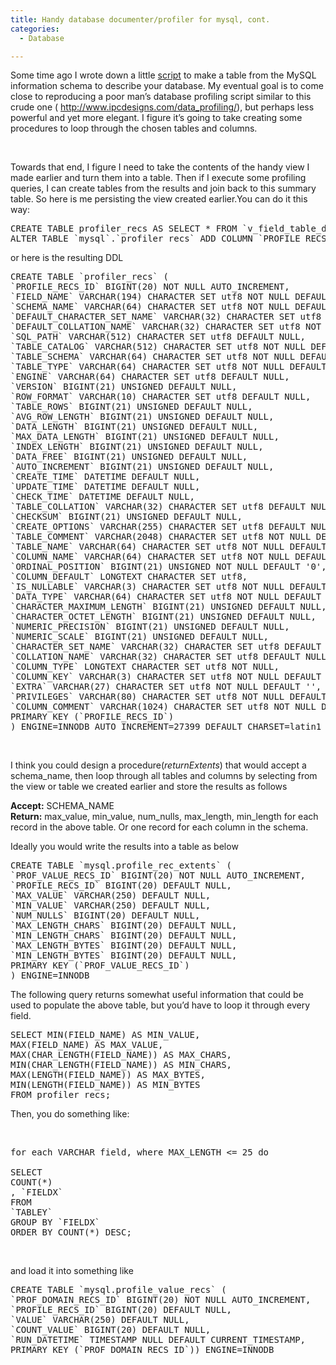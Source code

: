 ```yaml
---
title: Handy database documenter/profiler for mysql, cont.
categories:
  - Database

---
```

Some time ago I wrote down a little <a title="Handy database documenter for MySQL" href="http://northredoubt.com/n/2011/04/21/handy-database-documenter-for-mysql/" target="_blank">script</a> to make a table from the MySQL information schema to describe your database. My eventual goal is to come close to reproducing a poor man&#8217;s database profiling script similar to this crude one ( <a title="Oracle, SQL Server" href="http://www.ipcdesigns.com/data_profiling/" target="_blank">http://www.ipcdesigns.com/data_profiling/</a>), but perhaps less powerful and yet more elegant. I figure it&#8217;s going to take creating some procedures to loop through the chosen tables and columns.

&nbsp;

Towards that end, I figure I need to take the contents of the handy view I made earlier and turn them into a table. Then if I execute some profiling queries, I can create tables from the results and join back to this summary table. So here is me persisting the view created earlier.You can do it this way:

<pre>CREATE TABLE profiler_recs AS SELECT * FROM `v_field_table_data`;
ALTER TABLE `mysql`.`profiler_recs` ADD COLUMN `PROFILE_RECS_ID` BIGINT(20) NOT NULL AUTO_INCREMENT FIRST, ADD PRIMARY KEY(`PROFILE_RECS_ID`);</pre>

or here is the resulting DDL

<pre>CREATE TABLE `profiler_recs` (
`PROFILE_RECS_ID` BIGINT(20) NOT NULL AUTO_INCREMENT,
`FIELD_NAME` VARCHAR(194) CHARACTER SET utf8 NOT NULL DEFAULT '',
`SCHEMA_NAME` VARCHAR(64) CHARACTER SET utf8 NOT NULL DEFAULT '',
`DEFAULT_CHARACTER_SET_NAME` VARCHAR(32) CHARACTER SET utf8 NOT NULL DEFAULT '',
`DEFAULT_COLLATION_NAME` VARCHAR(32) CHARACTER SET utf8 NOT NULL DEFAULT '',
`SQL_PATH` VARCHAR(512) CHARACTER SET utf8 DEFAULT NULL,
`TABLE_CATALOG` VARCHAR(512) CHARACTER SET utf8 NOT NULL DEFAULT '',
`TABLE_SCHEMA` VARCHAR(64) CHARACTER SET utf8 NOT NULL DEFAULT '',
`TABLE_TYPE` VARCHAR(64) CHARACTER SET utf8 NOT NULL DEFAULT '',
`ENGINE` VARCHAR(64) CHARACTER SET utf8 DEFAULT NULL,
`VERSION` BIGINT(21) UNSIGNED DEFAULT NULL,
`ROW_FORMAT` VARCHAR(10) CHARACTER SET utf8 DEFAULT NULL,
`TABLE_ROWS` BIGINT(21) UNSIGNED DEFAULT NULL,
`AVG_ROW_LENGTH` BIGINT(21) UNSIGNED DEFAULT NULL,
`DATA_LENGTH` BIGINT(21) UNSIGNED DEFAULT NULL,
`MAX_DATA_LENGTH` BIGINT(21) UNSIGNED DEFAULT NULL,
`INDEX_LENGTH` BIGINT(21) UNSIGNED DEFAULT NULL,
`DATA_FREE` BIGINT(21) UNSIGNED DEFAULT NULL,
`AUTO_INCREMENT` BIGINT(21) UNSIGNED DEFAULT NULL,
`CREATE_TIME` DATETIME DEFAULT NULL,
`UPDATE_TIME` DATETIME DEFAULT NULL,
`CHECK_TIME` DATETIME DEFAULT NULL,
`TABLE_COLLATION` VARCHAR(32) CHARACTER SET utf8 DEFAULT NULL,
`CHECKSUM` BIGINT(21) UNSIGNED DEFAULT NULL,
`CREATE_OPTIONS` VARCHAR(255) CHARACTER SET utf8 DEFAULT NULL,
`TABLE_COMMENT` VARCHAR(2048) CHARACTER SET utf8 NOT NULL DEFAULT '',
`TABLE_NAME` VARCHAR(64) CHARACTER SET utf8 NOT NULL DEFAULT '',
`COLUMN_NAME` VARCHAR(64) CHARACTER SET utf8 NOT NULL DEFAULT '',
`ORDINAL_POSITION` BIGINT(21) UNSIGNED NOT NULL DEFAULT '0',
`COLUMN_DEFAULT` LONGTEXT CHARACTER SET utf8,
`IS_NULLABLE` VARCHAR(3) CHARACTER SET utf8 NOT NULL DEFAULT '',
`DATA_TYPE` VARCHAR(64) CHARACTER SET utf8 NOT NULL DEFAULT '',
`CHARACTER_MAXIMUM_LENGTH` BIGINT(21) UNSIGNED DEFAULT NULL,
`CHARACTER_OCTET_LENGTH` BIGINT(21) UNSIGNED DEFAULT NULL,
`NUMERIC_PRECISION` BIGINT(21) UNSIGNED DEFAULT NULL,
`NUMERIC_SCALE` BIGINT(21) UNSIGNED DEFAULT NULL,
`CHARACTER_SET_NAME` VARCHAR(32) CHARACTER SET utf8 DEFAULT NULL,
`COLLATION_NAME` VARCHAR(32) CHARACTER SET utf8 DEFAULT NULL,
`COLUMN_TYPE` LONGTEXT CHARACTER SET utf8 NOT NULL,
`COLUMN_KEY` VARCHAR(3) CHARACTER SET utf8 NOT NULL DEFAULT '',
`EXTRA` VARCHAR(27) CHARACTER SET utf8 NOT NULL DEFAULT '',
`PRIVILEGES` VARCHAR(80) CHARACTER SET utf8 NOT NULL DEFAULT '',
`COLUMN_COMMENT` VARCHAR(1024) CHARACTER SET utf8 NOT NULL DEFAULT '',
PRIMARY KEY (`PROFILE_RECS_ID`)
) ENGINE=INNODB AUTO_INCREMENT=27399 DEFAULT CHARSET=latin1</pre>

&nbsp;

I think you could design a procedure(_returnExtents_) that would accept a schema_name, then loop through all tables and columns by selecting from the view or table we created earlier and store the results as follows

**Accept:** SCHEMA_NAME  
**Return:** max\_value, min\_value, num\_nulls, max\_length, min_length for each record in the above table. Or one record for each column in the schema.

Ideally you would write the results into a table as below

<pre>CREATE TABLE `mysql.profile_rec_extents` (
`PROF_VALUE_RECS_ID` BIGINT(20) NOT NULL AUTO_INCREMENT,
`PROFILE_RECS_ID` BIGINT(20) DEFAULT NULL,
`MAX_VALUE` VARCHAR(250) DEFAULT NULL,
`MIN_VALUE` VARCHAR(250) DEFAULT NULL,
`NUM_NULLS` BIGINT(20) DEFAULT NULL,
`MAX_LENGTH_CHARS` BIGINT(20) DEFAULT NULL,
`MIN_LENGTH_CHARS` BIGINT(20) DEFAULT NULL,
`MAX_LENGTH_BYTES` BIGINT(20) DEFAULT NULL,
`MIN_LENGTH_BYTES` BIGINT(20) DEFAULT NULL,
PRIMARY KEY (`PROF_VALUE_RECS_ID`)
) ENGINE=INNODB</pre>

The following query returns somewhat useful information that could be used to populate the above table, but you&#8217;d have to loop it through every field.

<pre>SELECT MIN(FIELD_NAME) AS MIN_VALUE,
MAX(FIELD_NAME) AS MAX_VALUE,
MAX(CHAR_LENGTH(FIELD_NAME)) AS MAX_CHARS,
MIN(CHAR_LENGTH(FIELD_NAME)) AS MIN_CHARS,
MAX(LENGTH(FIELD_NAME)) AS MAX_BYTES,
MIN(LENGTH(FIELD_NAME)) AS MIN_BYTES
FROM profiler_recs;</pre>

Then, you do something like:

&nbsp;

<pre>for each VARCHAR field, where MAX_LENGTH &lt;= 25 do

SELECT
COUNT(*)
, `FIELDX`
FROM
`TABLEY`
GROUP BY `FIELDX`
ORDER BY COUNT(*) DESC;</pre>

&nbsp;

and load it into something like

<pre>CREATE TABLE `mysql.profile_value_recs` (
`PROF_DOMAIN_RECS_ID` BIGINT(20) NOT NULL AUTO_INCREMENT,
`PROFILE_RECS_ID` BIGINT(20) DEFAULT NULL,
`VALUE` VARCHAR(250) DEFAULT NULL,
`COUNT_VALUE` BIGINT(20) DEFAULT NULL,
`RUN_DATETIME` TIMESTAMP NULL DEFAULT CURRENT_TIMESTAMP,
PRIMARY KEY (`PROF_DOMAIN_RECS_ID`)) ENGINE=INNODB </pre>
